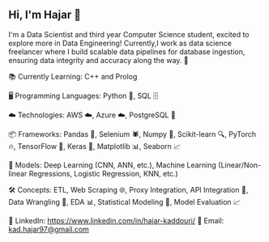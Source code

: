 ## Hi, I'm Hajar 👋

I'm a Data Scientist and third year Computer Science student, excited to explore more in Data Engineering! Currently,I work as data science freelancer where I build scalable data pipelines for database ingestion, ensuring data integrity and accuracy along the way. 🚀

📚 Currently Learning: C++ and Prolog

🖥️ Programming Languages: Python 🐍, SQL 🗄️

☁️ Technologies: AWS ☁️, Azure ☁️, PostgreSQL 🐘

📦 Frameworks: Pandas 🐼, Selenium 🕷️, Numpy 🔢, Scikit-learn 🔍, PyTorch 🔥, TensorFlow 🤖, Keras 🧠, Matplotlib 📊, Seaborn 📈

🤖 Models: Deep Learning (CNN, ANN, etc.), Machine Learning (Linear/Non-linear Regressions, Logistic Regression, KNN, etc.)

🛠️ Concepts: ETL, Web Scraping 🌐, Proxy Integration, API Integration 🔗, Data Wrangling 🧹, EDA 📊, Statistical Modeling 📐, Model Evaluation 📈

🔗 LinkedIn: https://www.linkedin.com/in/hajar-kaddouri/
📧 Email: kad.hajar97@gmail.com
